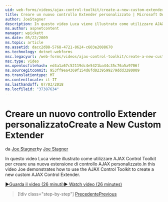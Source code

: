 ```yaml
---
uid: web-forms/videos/ajax-control-toolkit/create-a-new-custom-extender
title: Creare un nuovo controllo Extender personalizzato | Microsoft Docs
author: JoeStagner
description: In questo video Luca viene illustrato come utilizzare AJAX Control Toolkit per creare una nuova estensione di controllo AJAX personalizzato.
ms.author: aspnetcontent
manager: wpickett
ms.date: 05/22/2009
ms.topic: article
ms.assetid: dacc2d88-5768-4721-8624-c603e2088670
ms.technology: dotnet-webforms
msc.legacyurl: /web-forms/videos/ajax-control-toolkit/create-a-new-custom-extender
msc.type: video
ms.openlocfilehash: ed4a1a67c52119dc4e5421ba44c35c76a5a9706f
ms.sourcegitcommit: 953ff9ea4369f154d6fd0239599279ddd3280009
ms.translationtype: MT
ms.contentlocale: it-IT
ms.lasthandoff: 07/03/2018
ms.locfileid: "37387634"
---
```

<a name="create-a-new-custom-extender"></a><span data-ttu-id="f3225-103">Creare un nuovo controllo Extender personalizzato</span><span class="sxs-lookup"><span data-stu-id="f3225-103">Create a New Custom Extender</span></span>
====================
<span data-ttu-id="f3225-104">da [Joe Stagner](https://github.com/JoeStagner)</span><span class="sxs-lookup"><span data-stu-id="f3225-104">by [Joe Stagner](https://github.com/JoeStagner)</span></span>

<span data-ttu-id="f3225-105">In questo video Luca viene illustrato come utilizzare AJAX Control Toolkit per creare una nuova estensione di controllo AJAX personalizzato.</span><span class="sxs-lookup"><span data-stu-id="f3225-105">In this video Joe demonstrates how to use the AJAX Control Toolkit to create a new custom AJAX Control Extender.</span></span>

[<span data-ttu-id="f3225-106">&#9654;Guarda il video (26 minuti)</span><span class="sxs-lookup"><span data-stu-id="f3225-106">&#9654; Watch video (26 minutes)</span></span>](https://channel9.msdn.com/Blogs/ASP-NET-Site-Videos/create-a-new-custom-extender)

> [!div class="step-by-step"]
> [<span data-ttu-id="f3225-107">Precedente</span><span class="sxs-lookup"><span data-stu-id="f3225-107">Previous</span></span>](editor-control-custom.md)
